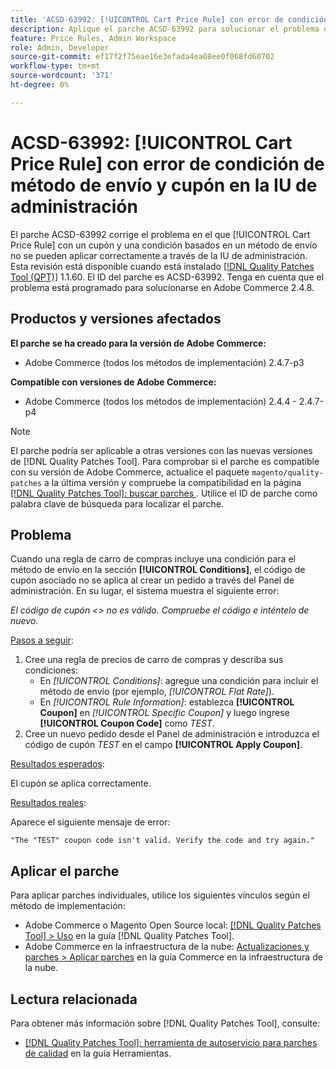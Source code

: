 ```yaml
---
title: 'ACSD-63992: [!UICONTROL Cart Price Rule] con error de condición de método de envío y cupón en la IU de administración'
description: Aplique el parche ACSD-63992 para solucionar el problema de Adobe Commerce donde [!UICONTROL Cart Price Rule] con un cupón y una condición basados en un método de envío no se pueden aplicar correctamente a través de la IU de administración.
feature: Price Rules, Admin Workspace
role: Admin, Developer
source-git-commit: ef17f2f75eae16e3efada4ea08ee0f068fd60702
workflow-type: tm+mt
source-wordcount: '371'
ht-degree: 0%

---
```



# ACSD-63992: [!UICONTROL Cart Price Rule] con error de condición de método de envío y cupón en la IU de administración

El parche ACSD-63992 corrige el problema en el que [!UICONTROL Cart Price Rule] con un cupón y una condición basados en un método de envío no se pueden aplicar correctamente a través de la IU de administración. Esta revisión está disponible cuando está instalado [[!DNL Quality Patches Tool (QPT)]](/help/tools/quality-patches-tool/quality-patches-tool-to-self-serve-quality-patches.md) 1.1.60. El ID del parche es ACSD-63992. Tenga en cuenta que el problema está programado para solucionarse en Adobe Commerce 2.4.8.

## Productos y versiones afectados

**El parche se ha creado para la versión de Adobe Commerce:**

* Adobe Commerce (todos los métodos de implementación) 2.4.7-p3

**Compatible con versiones de Adobe Commerce:**

* Adobe Commerce (todos los métodos de implementación) 2.4.4 - 2.4.7-p4

>[!NOTE]
>
>El parche podría ser aplicable a otras versiones con las nuevas versiones de [!DNL Quality Patches Tool]. Para comprobar si el parche es compatible con su versión de Adobe Commerce, actualice el paquete `magento/quality-patches` a la última versión y compruebe la compatibilidad en la página [[!DNL Quality Patches Tool]: buscar parches ](https://experienceleague.adobe.com/tools/commerce-quality-patches/?lang=es). Utilice el ID de parche como palabra clave de búsqueda para localizar el parche.

## Problema

Cuando una regla de carro de compras incluye una condición para el método de envío en la sección **[!UICONTROL Conditions]**, el código de cupón asociado no se aplica al crear un pedido a través del Panel de administración. En su lugar, el sistema muestra el siguiente error:

_El código de cupón &lt;> no es válido. Compruebe el código e inténtelo de nuevo._

<u>Pasos a seguir</u>:

1. Cree una regla de precios de carro de compras y describa sus condiciones:
   * En *[!UICONTROL Conditions]*: agregue una condición para incluir el método de envío (por ejemplo, *[!UICONTROL Flat Rate]*).
   * En *[!UICONTROL Rule Information]*: establezca **[!UICONTROL Coupon]** en *[!UICONTROL Specific Coupon]* y luego ingrese **[!UICONTROL Coupon Code]** como *TEST*.
1. Cree un nuevo pedido desde el Panel de administración e introduzca el código de cupón *TEST* en el campo **[!UICONTROL Apply Coupon]**.

<u>Resultados esperados</u>:

El cupón se aplica correctamente.

<u>Resultados reales</u>:

Aparece el siguiente mensaje de error:

```
"The "TEST" coupon code isn't valid. Verify the code and try again."
```

## Aplicar el parche

Para aplicar parches individuales, utilice los siguientes vínculos según el método de implementación:

* Adobe Commerce o Magento Open Source local: [[!DNL Quality Patches Tool] > Uso](/help/tools/quality-patches-tool/usage.md) en la guía [!DNL Quality Patches Tool].
* Adobe Commerce en la infraestructura de la nube: [Actualizaciones y parches > Aplicar parches](https://experienceleague.adobe.com/docs/commerce-cloud-service/user-guide/develop/upgrade/apply-patches.html?lang=es) en la guía Commerce en la infraestructura de la nube.

## Lectura relacionada

Para obtener más información sobre [!DNL Quality Patches Tool], consulte:

* [[!DNL Quality Patches Tool]: herramienta de autoservicio para parches de calidad](/help/tools/quality-patches-tool/quality-patches-tool-to-self-serve-quality-patches.md) en la guía Herramientas.
